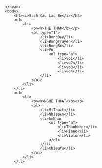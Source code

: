 <!DOCTYPE html>
<html>
    <head>
        <title>DanhSachDiCho</title>
    
    </head>
    <body>
        <h2><i>Sach Cau Lac Bo</i></h2>
        <ul>
            <li>
                <p><b>THE THAO</b></p>
                <ol type="1"> 
                    <li>BongDa</li>
                    <li>BongTruyen</li>  
                    <li>BongRo</li>
                    <li>Vo
                        <ol type="a">
                            <li>vo1</li>
                            <li>vo2</li>
                            <li>vo3</li>
                            <li>vo4</li>
                    </li>
                </ol>
            </li>
        </ul>
        <ul>
            <li>
                <p><b>NGHE THUAT</b></p>
                <ol>
                    <li>MiThuat</li>
                    <li>NhiepAn</li>
                    <li>AmNhac
                        <ol type="a">
                            <li>ThanhNhac</li>
                            <li>Piano</li>
                            <li>Violon</li>
                        </ol>
                    </li>
                    <li>KhieuVu</li>
                </ol>
            </li>
        </ul>
   </body>
</html>
